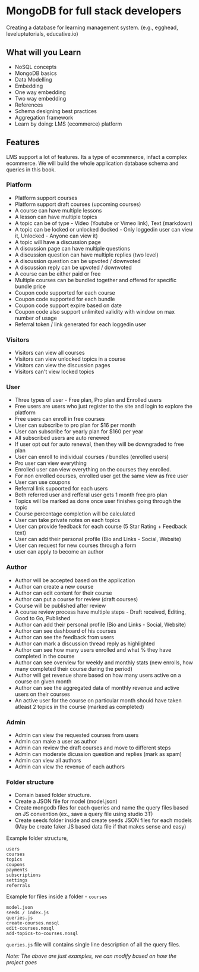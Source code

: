 # MongoDB for full stack developers

Creating a database for learning management system. (e.g., egghead, leveluptutorials, educative.io)

## What will you Learn

- NoSQL concepts
- MongoDB basics
- Data Modelling
- Embedding
- One way embedding
- Two way embedding
- References
- Schema designing best practices
- Aggregation framework
- Learn by doing: LMS (ecommerce) platform

## Features

LMS support a lot of features. Its a type of ecommnerce, infact a complex ecommerce. We will build the whole application database schema and queries in this book.

### Platform

- Platform support courses
- Platform support draft courses (upcoming courses)
- A course can have multiple lessons
- A lesson can have multiple topics
- A topic can be of type - Video (Youtube or Vimeo link), Text (markdown)
- A topic can be locked or unlocked (locked - Only loggedin user can view it, Unlocked - Anyone can view it)
- A topic will have a discussion page
- A discussion page can have multiple questions
- A discussion question can have multiple replies (two level)
- A discussion question can be upvoted / downvoted
- A discussion reply can be upvoted / downvoted
- A course can be either paid or free
- Multiple courses can be bundled together and offered for specific bundle price
- Coupon code supported for each course
- Coupon code supported for each bundle
- Coupon code support expire based on date
- Coupon code also support unlimited validity with window on max number of usage
- Referral token / link generated for each loggedin user

### Visitors

- Visitors can view all courses
- Visitors can view unlocked topics in a course
- Visitors can view the discussion pages
- Visitors can't view locked topics

### User

- Three types of user - Free plan, Pro plan and Enrolled users
- Free users are users who just register to the site and login to explore the platform
- Free users can enroll in free courses
- User can subscribe to pro plan for $16 per month
- User can subscribe for yearly plan for $160 per year
- All subscribed users are auto renewed
- If user opt out for auto renewal, then they will be downgraded to free plan
- User can enroll to individual courses / bundles (enrolled users)
- Pro user can view everything
- Enrolled user can view everything on the courses they enrolled. 
- For non enrolled courses, enrolled user get the same view as free user
- User can use coupons
- Referral link supoorted for each users
- Both referred user and refferal user gets 1 month free pro plan
- Topics will be marked as done once user finishes going through the topic
- Course percentage completion will be calculated
- User can take private notes on each topics
- User can provide feedback for each course (5 Star Rating + Feedback text)
- User can add their personal profile (Bio and Links - Social, Website)
- User can request for new courses through a form
- user can apply to become an author

### Author

- Author will be accepted based on the application
- Author can create a new course
- Author can edit content for their course
- Author can put a course for review (draft courses)
- Course will be published after review
- A course review process have multiple steps - Draft received, Editing, Good to Go, Published
- Author can add their personal profile (Bio and Links - Social, Website)
- Author can see dashboard of his courses
- Author can see the feedback from users
- Author can mark a discussion thread reply as highlighted
- Author can see how many users enrolled and what % they have completed in the course
- Author can see overview for weekly and monthly stats (new enrolls, how many completed their course during the period)
- Author will get revenue share based on how many users active on a course on given month
- Author can see the aggregated data of monthly revenue and active users on their courses
- An active user for the course on particular month should have taken atleast 2 topics in the course (marked as completed)

### Admin

- Admin can view the requested courses from users
- Admin can make a user as author
- Admin can review the draft courses and move to different steps
- Admin can moderate dicussion question and replies (mark as spam)
- Admin can view all authors
- Admin can view the revenue of each authors

### Folder structure

- Domain based folder structure. 
- Create a JSON file for model (model.json) 
- Create mongodb files for each queries and name the query files based on JS convention (ex., save a query file using studio 3T)
- Create seeds folder inside and create seeds JSON files for each models (May be create faker JS based data file if that makes sense and easy)

Example folder structure,

```
users 
courses
topics
coupons
payments
subscriptions
settings
referrals
```

Example for files inside a folder - `courses`

```
model.json
seeds / index.js
queries.js
create-courses.nosql
edit-courses.nosql
add-topics-to-courses.nosql
```

`queries.js` file will contains single line description of all the query files.

_Note: The above are just examples, we can modify based on how the project goes_

